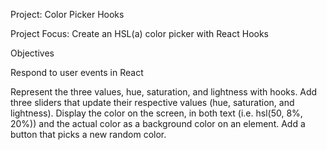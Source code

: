 Project: Color Picker Hooks

Project Focus: Create an HSL(a) color picker with React Hooks

Objectives

Respond to user events in React

<!-- Use hooks in react to drive changes to a user interface
Use props to drive inline styles to dynamically update the appearance of DOM elements
Understand RGB vs HSL color models
Use controlled form inputs in React -->

Represent the three values, hue, saturation, and lightness with hooks.
Add three sliders that update their respective values (hue, saturation, and lightness).
Display the color on the screen, in both text (i.e. hsl(50, 8%, 20%)) and the actual color as a background color on an element.
Add a button that picks a new random color.
